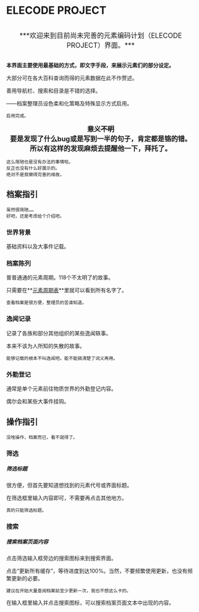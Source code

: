 # ELECODE PROJECT

<div class="scrollDiv">
	<p id="elenews"></p>
</div>
<script>
(function () {
	  if (document.readyState === 'loading')
    document.addEventListener('DOMContentLoaded', init)
	  else
    init()
})()
</script>

<br>

<center><font size=4><span class="c014">***欢迎来到目前尚未完善的元素编码计划（ELECODE PROJECT）界面。***</span></font></center>

<br>

**本界面主要使用最基础的方式，即文字手段，来展示元素们的部分设定。**

大部分可在各大百科查询而得的元素数据在此不作赘述。

善用导航栏、搜索和目录是不错的选择。

<span class="c014">——档案整理员设色柔和化策略及特殊显示方式启用。</span>

```
启用完成。
```
<font size=4><center>**~~意义不明~~**</center></font>
<font size=4><center>**要是发现了什么bug或是写到一半的句子，肯定都是铬的错。**</center></font>
<font size=4><center>**所以有这样的发现麻烦去提醒他一下，拜托了。**</center></font>

```
这么简陋也是没有办法的事情啦。
反正也没有什么好展示的。
绝对不是我懒得完善的缘故。
```

## 档案指引

```
虽然很简陋……
好吧，还是考虑给个介绍吧。
```

### 世界背景

基础资料以及大事件记载。

### 档案陈列

普普通通的元素周期。118个不太明了的故事。

只需要在**[元素周期表](?file=2-档案陈列/00-元素周期表 "元素周期表")**里就可以看到所有名字了。

```
查看档案是很方便，整理员的苦谁知道。
```

### 逸闻记录

记录了各族和部分其他组织的某些逸闻轶事。

本来不该为人所知的失散的故事。

```
能够记载的根本不叫逸闻吧。能不能搞清楚了词义再用。
```

### 外勤登记

通常是单个元素前往物质世界的外勤登记内容。

偶尔会和某些大事件挂钩。

## 操作指引

```
没啥操作，档案而已，看不就得了。
```

### 筛选

##### 筛选标题

很方便，但首先要知道想找到的元素代号或界面标题。

在筛选框里输入内容即可，不需要再点击其他地方。

```
真的只能筛选标题。
```

### 搜索

##### 搜索档案页面内容

点击筛选输入框旁边的搜索图标来到搜索界面。

点击“更新所有缓存”，等待进度到达100%。当然，不要频繁使用更新，也没有频繁更新的必要。

```
建议在开始大量查阅档案前至少更新一次，我也不想这么卡的。
```

在输入框里输入并点击搜索图标，可以搜索档案页面文本中出现的内容。
